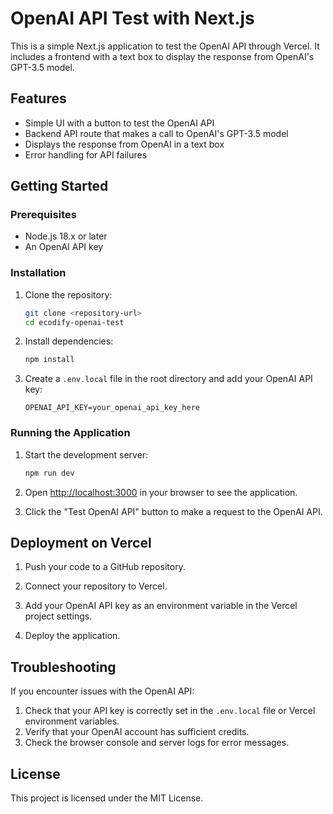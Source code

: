 # OpenAI API Test with Next.js

This is a simple Next.js application to test the OpenAI API through Vercel. It includes a frontend with a text box to display the response from OpenAI's GPT-3.5 model.

## Features

- Simple UI with a button to test the OpenAI API
- Backend API route that makes a call to OpenAI's GPT-3.5 model
- Displays the response from OpenAI in a text box
- Error handling for API failures

## Getting Started

### Prerequisites

- Node.js 18.x or later
- An OpenAI API key

### Installation

1. Clone the repository:
   ```bash
   git clone <repository-url>
   cd ecodify-openai-test
   ```

2. Install dependencies:
   ```bash
   npm install
   ```

3. Create a `.env.local` file in the root directory and add your OpenAI API key:
   ```
   OPENAI_API_KEY=your_openai_api_key_here
   ```

### Running the Application

1. Start the development server:
   ```bash
   npm run dev
   ```

2. Open [http://localhost:3000](http://localhost:3000) in your browser to see the application.

3. Click the "Test OpenAI API" button to make a request to the OpenAI API.

## Deployment on Vercel

1. Push your code to a GitHub repository.

2. Connect your repository to Vercel.

3. Add your OpenAI API key as an environment variable in the Vercel project settings.

4. Deploy the application.

## Troubleshooting

If you encounter issues with the OpenAI API:

1. Check that your API key is correctly set in the `.env.local` file or Vercel environment variables.
2. Verify that your OpenAI account has sufficient credits.
3. Check the browser console and server logs for error messages.

## License

This project is licensed under the MIT License.

